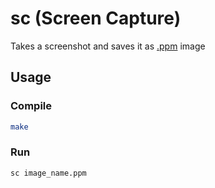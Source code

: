 # sc (Screen Capture)
Takes a screenshot and saves it as [.ppm](https://en.wikipedia.org/wiki/Netpbm) image

## Usage
### Compile
```bash
make
```

### Run
```bash
sc image_name.ppm
```
